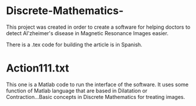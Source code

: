 # Discrete-Mathematics-

This project was created in order to create a software for helping doctors to detect Al'zheimer's disease in Magnetic Resonance Images easier. 

There is a .tex code for building the article is in Spanish.

# Action111.txt

This one is a Matlab code to run the interface of the software. It uses some function of Matlab language that are based in Dilatation or Contraction...Basic concepts in Discrete Mathematics for treating images.

